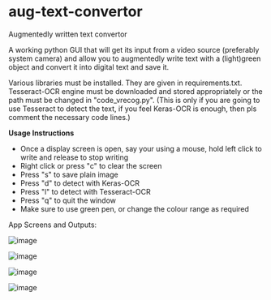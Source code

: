 # aug-text-convertor
Augmentedly written text convertor

A working python GUI that will get its input from a video source (preferably system camera) and allow you to augmentedly write text with a (light)green object and convert it into digital text and save it.

Various libraries must be installed. They are given in requirements.txt.
Tesseract-OCR engine must be downloaded and stored appropriately or the path must be changed in "code_vrecog.py". (This is only if you are going to use Tesseract to detect the text, if you feel Keras-OCR is enough, then pls comment the necessary code lines.)

**Usage Instructions**
- Once a display screen is open, say your using a mouse, hold left click to write and release to stop writing
- Right click or press "c" to clear the screen
- Press "s" to save plain image
- Press "d" to detect with Keras-OCR
- Press "l" to detect with Tesseract-OCR
- Press "q" to quit the window
- Make sure to use green pen, or change the colour range as required

App Screens and Outputs:

![image](https://user-images.githubusercontent.com/93638366/183695120-be997456-ced6-417b-b246-4b986179d075.png)


![image](https://user-images.githubusercontent.com/93638366/183695462-bd00ea62-e1ea-4512-b232-81a0c0b62c51.png)


![image](https://github.com/codehunter-sk/aug-text-convertor/assets/93638366/86df2dac-39f2-49ae-bea1-963ef89c2628)


![image](https://user-images.githubusercontent.com/93638366/183696211-a78fb9fd-403e-4b06-a7d9-443dd2f5f238.png)
